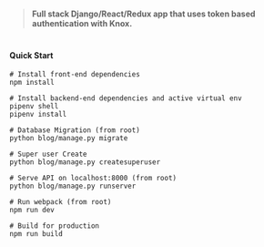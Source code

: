 >#### Full stack Django/React/Redux app that uses token based authentication with Knox.
#


#### Quick Start
    # Install front-end dependencies
    npm install

    # Install backend-end dependencies and active virtual env
    pipenv shell
    pipenv install

    # Database Migration (from root)
    python blog/manage.py migrate

    # Super user Create
    python blog/manage.py createsuperuser

    # Serve API on localhost:8000 (from root)
    python blog/manage.py runserver

    # Run webpack (from root)
    npm run dev

    # Build for production
    npm run build
